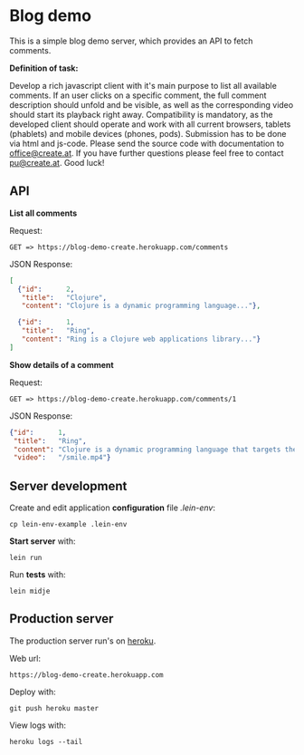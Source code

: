 # Blog demo

This is a simple blog demo server, which provides an API to fetch comments.

**Definition of task:**

Develop a rich javascript client with it's main purpose to list all available comments. If an user clicks on a specific comment, the full comment description should unfold and be visible, as well as the corresponding video should start its playback right away. Compatibility is mandatory, as the developed client should operate and work with all current browsers, tablets (phablets) and mobile devices (phones, pods). Submission has to be done via html and js-code. Please send the source code with documentation to <office@create.at>. If you have further questions please feel free to contact <pu@create.at>. Good luck!

## API

**List all comments**

Request:

    GET => https://blog-demo-create.herokuapp.com/comments

JSON Response:

```json
[
  {"id":      2,
   "title":   "Clojure",
   "content": "Clojure is a dynamic programming language..."},

  {"id":      1,
   "title":   "Ring",
   "content": "Ring is a Clojure web applications library..."}
]
```

**Show details of a comment**

Request:

    GET => https://blog-demo-create.herokuapp.com/comments/1

JSON Response:

```json
{"id":      1,
 "title":   "Ring",
 "content": "Clojure is a dynamic programming language that targets the Java Virtual Machine",
 "video":   "/smile.mp4"}
```

## Server development

Create and edit application **configuration** file *.lein-env*:

    cp lein-env-example .lein-env

**Start server** with:

    lein run

Run **tests** with:

    lein midje

## Production server

The production server run's on [heroku](http://heroku.com).

Web url:

    https://blog-demo-create.herokuapp.com

Deploy with:

    git push heroku master

View logs with:

    heroku logs --tail

